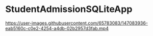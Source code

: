 # StudentAdmissionSQLiteApp

https://user-images.githubusercontent.com/65783083/147083936-eab5160c-c0e2-4254-a4db-02b2957d3fab.mp4

